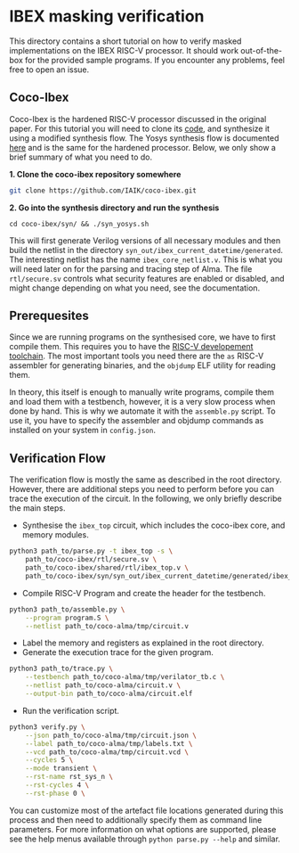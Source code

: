 # IBEX masking verification

This directory contains a short tutorial on how to verify masked implementations on the IBEX RISC-V processor.
It should work out-of-the-box for the provided sample programs. If you encounter any problems, feel free to 
open an issue.

## Coco-Ibex

Coco-Ibex is the hardened RISC-V processor discussed in the original paper. For this tutorial you will need
to clone its [code](https://github.com/IAIK/coco-ibex), and synthesize it using a modified synthesis flow.
The Yosys synthesis flow is documented [here](https://ibex-core.readthedocs.io/en/latest/) and is the same for
the hardened processor. Below, we only show a brief summary of what you need to do.

**1. Clone the coco-ibex repository somewhere**
``` bash
git clone https://github.com/IAIK/coco-ibex.git
```
**2. Go into the synthesis directory and run the synthesis**
```
cd coco-ibex/syn/ && ./syn_yosys.sh
```
This will first generate Verilog versions of all necessary modules and then build the netlist in the directory
`syn_out/ibex_current_datetime/generated`. The interesting netlist has the name `ibex_core_netlist.v`. This is
what you will need later on for the parsing and tracing step of Alma. The file `rtl/secure.sv` controls what security
features are enabled or disabled, and might change depending on what you need, see the documentation.

## Prerequesites

Since we are running programs on the synthesised core, we have to first compile them. This requires you to have the
[RISC-V developement toolchain](https://github.com/riscv/riscv-tools). The most important tools you need there
are the `as` RISC-V assembler for generating binaries, and the `objdump` ELF utility for reading them.

In theory, this itself is enough to manually write programs, compile them and load them with a testbench,
however, it is a very slow process when done by hand. This is why we automate it with the `assemble.py` script.
To use it, you have to specify the assembler and objdump commands as installed on your system in `config.json`.

## Verification Flow

The verification flow is mostly the same as described in the root directory. However, there are additional steps
you need to perform before you can trace the execution of the circuit. In the following, we only briefly describe
the main steps.

* Synthesise the `ibex_top` circuit, which includes the coco-ibex core, and memory modules.
```bash
python3 path_to/parse.py -t ibex_top -s \
    path_to/coco-ibex/rtl/secure.sv \
    path_to/coco-ibex/shared/rtl/ibex_top.v \
    path_to/coco-ibex/syn/syn_out/ibex_current_datetime/generated/ibex_core_netlist.v
```
* Compile RISC-V Program and create the header for the testbench.
```bash
python3 path_to/assemble.py \
    --program program.S \
    --netlist path_to/coco-alma/tmp/circuit.v
```
* Label the memory and registers as explained in the root directory.
* Generate the execution trace for the given program.
```bash
python3 path_to/trace.py \
    --testbench path_to/coco-alma/tmp/verilator_tb.c \
    --netlist path_to/coco-alma/circuit.v \
    --output-bin path_to/coco-alma/circuit.elf
```
* Run the verification script.
```bash
python3 verify.py \
    --json path_to/coco-alma/tmp/circuit.json \
    --label path_to/coco-alma/tmp/labels.txt \
    --vcd path_to/coco-alma/tmp/circuit.vcd \
    --cycles 5 \
    --mode transient \
    --rst-name rst_sys_n \
    --rst-cycles 4 \
    --rst-phase 0 \
```

You can customize most of the artefact file locations generated during this process and then need to
additionally specify them as command line parameters. For more information on what options are supported,
please see the help menus available through `python parse.py --help` and similar.
